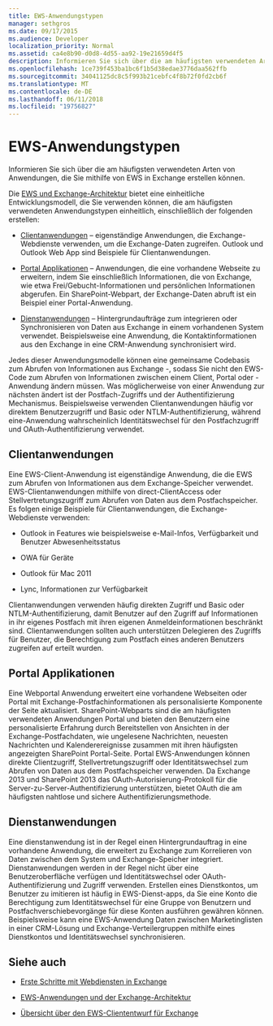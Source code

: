 ```yaml
---
title: EWS-Anwendungstypen
manager: sethgros
ms.date: 09/17/2015
ms.audience: Developer
localization_priority: Normal
ms.assetid: ca4e8b90-d0d8-4d55-aa92-19e21659d4f5
description: Informieren Sie sich über die am häufigsten verwendeten Arten von Anwendungen, die Sie mithilfe von EWS in Exchange erstellen können.
ms.openlocfilehash: 1ce739f453ba1bc6f1b5d38edae3776daa562ffb
ms.sourcegitcommit: 34041125dc8c5f993b21cebfc4f8b72f0fd2cb6f
ms.translationtype: MT
ms.contentlocale: de-DE
ms.lasthandoff: 06/11/2018
ms.locfileid: "19756827"
---
```

# <a name="ews-application-types"></a>EWS-Anwendungstypen

Informieren Sie sich über die am häufigsten verwendeten Arten von Anwendungen, die Sie mithilfe von EWS in Exchange erstellen können.
  
Die [EWS und Exchange-Architektur](ews-applications-and-the-exchange-architecture.md) bietet eine einheitliche Entwicklungsmodell, die Sie verwenden können, die am häufigsten verwendeten Anwendungstypen einheitlich, einschließlich der folgenden erstellen: 
  
- [Clientanwendungen](#bk_clientapps) – eigenständige Anwendungen, die Exchange-Webdienste verwenden, um die Exchange-Daten zugreifen. Outlook und Outlook Web App sind Beispiele für Clientanwendungen. 
    
- [Portal Applikationen](#bk_portalapps) – Anwendungen, die eine vorhandene Webseite zu erweitern, indem Sie einschließlich Informationen, die von Exchange, wie etwa Frei/Gebucht-Informationen und persönlichen Informationen abgerufen. Ein SharePoint-Webpart, der Exchange-Daten abruft ist ein Beispiel einer Portal-Anwendung. 
    
- [Dienstanwendungen](#bk_serviceapps) – Hintergrundaufträge zum integrieren oder Synchronisieren von Daten aus Exchange in einem vorhandenen System verwendet. Beispielsweise eine Anwendung, die Kontaktinformationen aus den Exchange in eine CRM-Anwendung synchronisiert wird. 
    
Jedes dieser Anwendungsmodelle können eine gemeinsame Codebasis zum Abrufen von Informationen aus Exchange -, sodass Sie nicht den EWS-Code zum Abrufen von Informationen zwischen einem Client, Portal oder -Anwendung ändern müssen. Was möglicherweise von einer Anwendung zur nächsten ändert ist der Postfach-Zugriffs und der Authentifizierung Mechanismus. Beispielsweise verwenden Clientanwendungen häufig vor direktem Benutzerzugriff und Basic oder NTLM-Authentifizierung, während eine-Anwendung wahrscheinlich Identitätswechsel für den Postfachzugriff und OAuth-Authentifizierung verwendet.
  
## <a name="client-applications"></a>Clientanwendungen
<a name="bk_clientapps"> </a>

Eine EWS-Client-Anwendung ist eigenständige Anwendung, die die EWS zum Abrufen von Informationen aus dem Exchange-Speicher verwendet. EWS-Clientanwendungen mithilfe von direct-ClientAccess oder Stellvertretungszugriff zum Abrufen von Daten aus dem Postfachspeicher. Es folgen einige Beispiele für Clientanwendungen, die Exchange-Webdienste verwenden:
  
- Outlook in Features wie beispielsweise e-Mail-Infos, Verfügbarkeit und Benutzer Abwesenheitsstatus
    
- OWA für Geräte
    
- Outlook für Mac 2011
    
- Lync, Informationen zur Verfügbarkeit
    
Clientanwendungen verwenden häufig direkten Zugriff und Basic oder NTLM-Authentifizierung, damit Benutzer auf den Zugriff auf Informationen in ihr eigenes Postfach mit ihren eigenen Anmeldeinformationen beschränkt sind. Clientanwendungen sollten auch unterstützen Delegieren des Zugriffs für Benutzer, die Berechtigung zum Postfach eines anderen Benutzers zugreifen auf erteilt wurden.
  
## <a name="portal-applications"></a>Portal Applikationen
<a name="bk_portalapps"> </a>

Eine Webportal Anwendung erweitert eine vorhandene Webseiten oder Portal mit Exchange-Postfachinformationen als personalisierte Komponente der Seite aktualisiert. SharePoint-Webparts sind die am häufigsten verwendeten Anwendungen Portal und bieten den Benutzern eine personalisierte Erfahrung durch Bereitstellen von Ansichten in der Exchange-Postfachdaten, wie ungelesene Nachrichten, neuesten Nachrichten und Kalenderereignisse zusammen mit ihren häufigsten angezeigten SharePoint Portal-Seite. Portal EWS-Anwendungen können direkte Clientzugriff, Stellvertretungszugriff oder Identitätswechsel zum Abrufen von Daten aus dem Postfachspeicher verwenden. Da Exchange 2013 und SharePoint 2013 das OAuth-Autorisierung-Protokoll für die Server-zu-Server-Authentifizierung unterstützen, bietet OAuth die am häufigsten nahtlose und sichere Authentifizierungsmethode.
  
## <a name="service-applications"></a>Dienstanwendungen
<a name="bk_serviceapps"> </a>

Eine dienstanwendung ist in der Regel einen Hintergrundauftrag in eine vorhandene Anwendung, die erweitert zu Exchange zum Korrelieren von Daten zwischen dem System und Exchange-Speicher integriert. Dienstanwendungen werden in der Regel nicht über eine Benutzeroberfläche verfügen und Identitätswechsel oder OAuth-Authentifizierung und Zugriff verwenden. Erstellen eines Dienstkontos, um Benutzer zu imitieren ist häufig in EWS-Dienst-apps, da Sie eine Konto die Berechtigung zum Identitätswechsel für eine Gruppe von Benutzern und Postfachverschiebevorgänge für diese Konten ausführen gewähren können. Beispielsweise kann eine EWS-Anwendung Daten zwischen Marketinglisten in einer CRM-Lösung und Exchange-Verteilergruppen mithilfe eines Dienstkontos und Identitätswechsel synchronisieren.
  
## <a name="see-also"></a>Siehe auch


- [Erste Schritte mit Webdiensten in Exchange](start-using-web-services-in-exchange.md)
    
- [EWS-Anwendungen und der Exchange-Architektur](ews-applications-and-the-exchange-architecture.md)
    
- [Übersicht über den EWS-Cliententwurf für Exchange](ews-client-design-overview-for-exchange.md)
    

